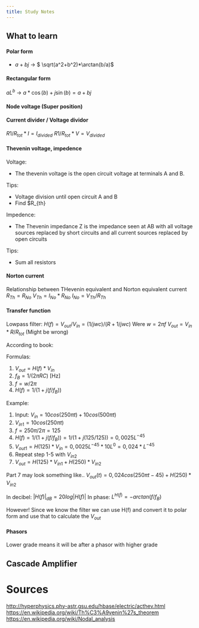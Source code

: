 ```yaml
---
title: Study Notes
---
```

## What to learn
#### Polar form
* $a + bj$ -> $ \sqrt(a^2+b^2)*\arctan(b/a)$ 
#### Rectangular form
$aL^b$ -> $a*\cos(b) + j\sin(b) = a+bj$
#### Node voltage (Super position)

#### Current divider / Voltage dividor
$R1/R_{tot} * I = I_{divided}$
$R1/R_{tot} * V = V_{divided}$


#### Thevenin voltage, impedence

Voltage: 
* The thevenin voltage is the open circuit voltage at terminals A and B.

Tips: 
* Voltage division until open circuit A and B
* Find $R_{th}

Impedence:

* The Thevenin impedance Z is the impedance seen at AB with all voltage sources replaced by short circuits and all current sources replaced by open circuits

Tips:
* Sum all resistors

#### Norton current
Relationship between THevenin equivalent and Norton equivalent current
$R_{Th} = R_{No}$
$V_{Th} = I_{No}*R_{No}$
$I_{No} = V_{Th}/R_{Th}$

#### Transfer function
Lowpass filter:
$H(f) = V_{out}/V_{in} = (1/jwc)/(R+1/jwc)$ 
Were $w = 2\pi f$
$V_{out} = V_{in}*R/R_{tot}$ (Might be wrong)

According to book:

Formulas:
1) $V_{out} = H(f)*V_{in}$
2) $f_B = 1/(2\pi RC)$ [Hz]
3) $f = w/2\pi$
4) $H(f) = 1/(1 + j(f/f_B))$

Example:
1) Input: $V_{in} = 10cos(250\pi t) + 10cos(500\pi t)$
2) $V_{in1} = 10cos(250\pi t)$
3) $f = 250\pi/2\pi = 125$
4) $H(f) = 1/(1+j(f/f_B)) = 1/(1 + j(125/125)) = 0,0025L^{-45}$
5) $V_{out1} = H(125) * V_{in} = 0,0025L^{-45} * 10L^{0} = 0,024*L^{-45}$
6) Repeat step 1-5 with $V_{in2}$
7)  $V_{out} = H(125) * V_{in1} + H(250)*V_{in2}$

Part 7 may look something like.. $V_{out}(t) = 0,024cos(250\pi t - 45) + H(250)*V_{in2}$

In decibel:
$|H(f)|_{dB} = 20log|H(f)|$
In phase:
$L^{H(f)} = -arctan(f/f_B)$

However! Since we know the filter we can use H(f) and convert it to polar form and use that to calculate the $V_{out}$
#### Phasors
Lower grade means it will be after a phasor with higher grade
## Cascade Amplifier
# Sources
http://hyperphysics.phy-astr.gsu.edu/hbase/electric/acthev.html
https://en.wikipedia.org/wiki/Th%C3%A9venin%27s_theorem
https://en.wikipedia.org/wiki/Nodal_analysis
